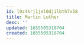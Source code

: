 ```yaml
---
id: l9z4krj1jel0djilbth7x58
title: Martin Luther
desc: ''
updated: 1655505318704
created: 1655505318704
---
```


